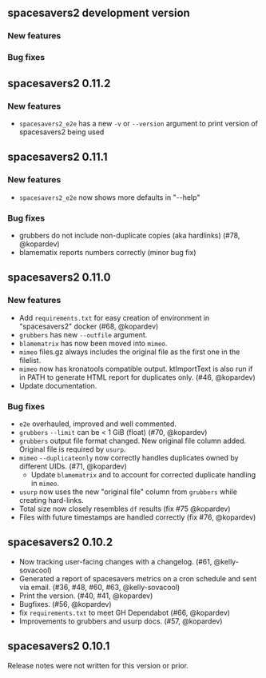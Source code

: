 ## spacesavers2 development version

### New features

### Bug fixes

## spacesavers2 0.11.2

### New features

- `spacesavers2_e2e` has a new `-v` or `--version` argument to print version of spacesavers2 being used

## spacesavers2 0.11.1

### New features

- `spacesavers2_e2e` now shows more defaults in "--help"

### Bug fixes

- grubbers do not include non-duplicate copies (aka hardlinks) (#78, @kopardev)
- blamematix reports numbers correctly (minor bug fix)

## spacesavers2 0.11.0

### New features

- Add `requirements.txt` for easy creation of environment in "spacesavers2" docker (#68, @kopardev)
- `grubbers` has new `--outfile` argument.
- `blamematrix` has now been moved into `mimeo`.
- `mimeo` files.gz always includes the original file as the first one in the filelist.
- `mimeo` now has kronatools compatible output. ktImportText is also run if in PATH to generate HTML report for duplicates only. (#46, @kopardev)
- Update documentation.

### Bug fixes

- `e2e` overhauled, improved and well commented.
- `grubbers` `--limit` can be < 1 GiB (float) (#70, @kopardev)
- `grubbers` output file format changed. New original file column added. Original file is required by `usurp`.
- `mimeo` `--duplicateonly` now correctly handles duplicates owned by different UIDs. (#71, @kopardev)
    - Update `blamematrix` and to account for corrected duplicate handling in `mimeo`.
- `usurp` now uses the new "original file" column from `grubbers` while creating hard-links.
- Total size now closely resembles `df` results (fix #75 @kopardev)
- Files with future timestamps are handled correctly (fix #76, @kopardev)
  
## spacesavers2 0.10.2

- Now tracking user-facing changes with a changelog. (#61, @kelly-sovacool)
- Generated a report of spacesavers metrics on a cron schedule and sent via email. (#36, #48, #60, #63, @kelly-sovacool)
- Print the version. (#40, #41, @kopardev)
- Bugfixes. (#56, @kopardev)
- fix `requirements.txt` to meet GH Dependabot (#66, @kopardev)
- Improvements to grubbers and usurp docs. (#57, @kopardev)

## spacesavers2 0.10.1

Release notes were not written for this version or prior.
